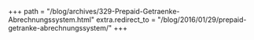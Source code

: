 +++
path = "/blog/archives/329-Prepaid-Getraenke-Abrechnungssystem.html"
extra.redirect_to = "/blog/2016/01/29/prepaid-getranke-abrechnungssystem/"
+++
